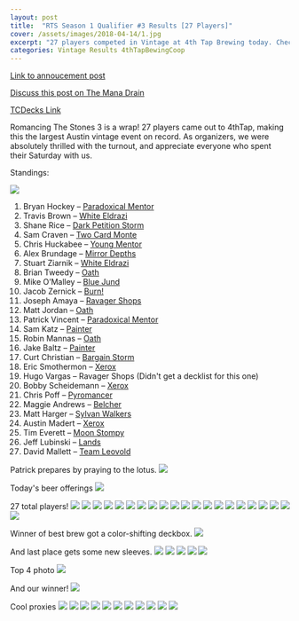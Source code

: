 ```yaml
---
layout: post
title:  "RTS Season 1 Qualifier #3 Results [27 Players]"
cover: /assets/images/2018-04-14/1.jpg
excerpt: "27 players competed in Vintage at 4th Tap Brewing today. Check out the results!"
categories: Vintage Results 4thTapBewingCoop
---
```


[Link to annoucement
post](http://themanadrain.com/topic/1833/4-14-18-austin-tx-100-proxy-vintage-4th-tap)

[Discuss this post on The Mana
Drain](http://themanadrain.com/topic/1861/14-april-2018-romancing-the-stones-3-27-players-in-austin-tx)

[TCDecks Link](http://tcdecks.net/deck.php?id=27252&iddeck=217170)

Romancing The Stones 3 is a wrap! 27 players came out to 4thTap, making this the largest Austin
vintage event on record. As organizers, we were absolutely thrilled with the turnout, and
appreciate everyone who spent their Saturday with us.

Standings:

![]({{site.cdn_url}}/assets/images/2018-04-14/standings.png)

1. Bryan Hockey – [Paradoxical Mentor]({{site.cdn_url}}/assets/images/2018-04-14/deck-1.jpg)
2. Travis Brown – [White Eldrazi]({{site.cdn_url}}/assets/images/2018-04-14/deck-2.jpg)
3. Shane Rice – [Dark Petition Storm]({{site.cdn_url}}/assets/images/2018-04-14/deck-3.jpg)
4. Sam Craven – [Two Card Monte]({{site.cdn_url}}/assets/images/2018-04-14/deck-4.jpg)
5. Chris Huckabee – [Young Mentor]({{site.cdn_url}}/assets/images/2018-04-14/deck-5.jpg)
6. Alex Brundage – [Mirror Depths]({{site.cdn_url}}/assets/images/2018-04-14/deck-6.jpg)
7. Stuart Ziarnik – [White Eldrazi]({{site.cdn_url}}/assets/images/2018-04-14/deck-7.jpg)
8. Brian Tweedy – [Oath]({{site.cdn_url}}/assets/images/2018-04-14/deck-8.jpg)
9. Mike O’Malley – [Blue Jund]({{site.cdn_url}}/assets/images/2018-04-14/deck-9.jpg)
10. Jacob Zernick – [Burn!]({{site.cdn_url}}/assets/images/2018-04-14/deck-10.jpg)
11. Joseph Amaya – [Ravager Shops]({{site.cdn_url}}/assets/images/2018-04-14/deck-11.jpg)
12. Matt Jordan – [Oath]({{site.cdn_url}}/assets/images/2018-04-14/deck-12.jpg)
13. Patrick Vincent – [Paradoxical Mentor]({{site.cdn_url}}/assets/images/2018-04-14/deck-13.jpg)
14. Sam Katz – [Painter]({{site.cdn_url}}/assets/images/2018-04-14/deck-14.jpg)
15. Robin Mannas – [Oath]({{site.cdn_url}}/assets/images/2018-04-14/deck-15.jpg)
16. Jake Baltz – [Painter]({{site.cdn_url}}/assets/images/2018-04-14/deck-16.jpg)
17. Curt Christian – [Bargain Storm]({{site.cdn_url}}/assets/images/2018-04-14/deck-17.jpg)
18. Eric Smothermon – [Xerox]({{site.cdn_url}}/assets/images/2018-04-14/deck-18.jpg)
19. Hugo Vargas – Ravager Shops (Didn't get a decklist for this one)
20. Bobby Scheidemann – [Xerox]({{site.cdn_url}}/assets/images/2018-04-14/deck-20.jpg)
21. Chris Poff – [Pyromancer]({{site.cdn_url}}/assets/images/2018-04-14/deck-21.jpg)
22. Maggie Andrews – [Belcher]({{site.cdn_url}}/assets/images/2018-04-14/deck-22.jpg)
23. Matt Harger – [Sylvan Walkers]({{site.cdn_url}}/assets/images/2018-04-14/deck-23.jpg)
24. Austin Madert – [Xerox]({{site.cdn_url}}/assets/images/2018-04-14/deck-24.jpg)
25. Tim Everett – [Moon Stompy]({{site.cdn_url}}/assets/images/2018-04-14/deck-25.jpg)
26. Jeff Lubinski – [Lands]({{site.cdn_url}}/assets/images/2018-04-14/deck-26.jpg)
27. David Mallett – [Team Leovold]({{site.cdn_url}}/assets/images/2018-04-14/deck-27.jpg)

Patrick prepares by praying to the lotus.
![]({{site.cdn_url}}/assets/images/2018-04-14/1.jpg)

Today's beer offerings
![]({{site.cdn_url}}/assets/images/2018-04-14/2.jpg)

27 total players!
![]({{site.cdn_url}}/assets/images/2018-04-14/3.jpg)
![]({{site.cdn_url}}/assets/images/2018-04-14/4.jpg)
![]({{site.cdn_url}}/assets/images/2018-04-14/5.jpg)
![]({{site.cdn_url}}/assets/images/2018-04-14/6.jpg)
![]({{site.cdn_url}}/assets/images/2018-04-14/7.jpg)
![]({{site.cdn_url}}/assets/images/2018-04-14/8.jpg)
![]({{site.cdn_url}}/assets/images/2018-04-14/9.jpg)
![]({{site.cdn_url}}/assets/images/2018-04-14/10.jpg)
![]({{site.cdn_url}}/assets/images/2018-04-14/11.jpg)
![]({{site.cdn_url}}/assets/images/2018-04-14/12.jpg)
![]({{site.cdn_url}}/assets/images/2018-04-14/13.jpg)
![]({{site.cdn_url}}/assets/images/2018-04-14/14.jpg)
![]({{site.cdn_url}}/assets/images/2018-04-14/15.jpg)
![]({{site.cdn_url}}/assets/images/2018-04-14/16.jpg)
![]({{site.cdn_url}}/assets/images/2018-04-14/17.jpg)
![]({{site.cdn_url}}/assets/images/2018-04-14/18.jpg)
![]({{site.cdn_url}}/assets/images/2018-04-14/19.jpg)
![]({{site.cdn_url}}/assets/images/2018-04-14/20.jpg)
![]({{site.cdn_url}}/assets/images/2018-04-14/21.jpg)
![]({{site.cdn_url}}/assets/images/2018-04-14/22.jpg)
![]({{site.cdn_url}}/assets/images/2018-04-14/23.jpg)

Winner of best brew got a color-shifting deckbox.
![]({{site.cdn_url}}/assets/images/2018-04-14/24.jpg)

And last place gets some new sleeves.
![]({{site.cdn_url}}/assets/images/2018-04-14/25.jpg)
![]({{site.cdn_url}}/assets/images/2018-04-14/26.jpg)
![]({{site.cdn_url}}/assets/images/2018-04-14/27.jpg)
![]({{site.cdn_url}}/assets/images/2018-04-14/28.jpg)
![]({{site.cdn_url}}/assets/images/2018-04-14/29.jpg)

Top 4 photo
![]({{site.cdn_url}}/assets/images/2018-04-14/30.jpg)

And our winner!
![]({{site.cdn_url}}/assets/images/2018-04-14/31.jpg)

Cool proxies
![]({{site.cdn_url}}/assets/images/2018-04-14/32.jpg)
![]({{site.cdn_url}}/assets/images/2018-04-14/33.jpg)
![]({{site.cdn_url}}/assets/images/2018-04-14/34.jpg)
![]({{site.cdn_url}}/assets/images/2018-04-14/35.jpg)
![]({{site.cdn_url}}/assets/images/2018-04-14/36.jpg)
![]({{site.cdn_url}}/assets/images/2018-04-14/37.jpg)
![]({{site.cdn_url}}/assets/images/2018-04-14/38.jpg)
![]({{site.cdn_url}}/assets/images/2018-04-14/39.jpg)
![]({{site.cdn_url}}/assets/images/2018-04-14/40.jpg)
![]({{site.cdn_url}}/assets/images/2018-04-14/41.jpg)
![]({{site.cdn_url}}/assets/images/2018-04-14/42.jpg)

